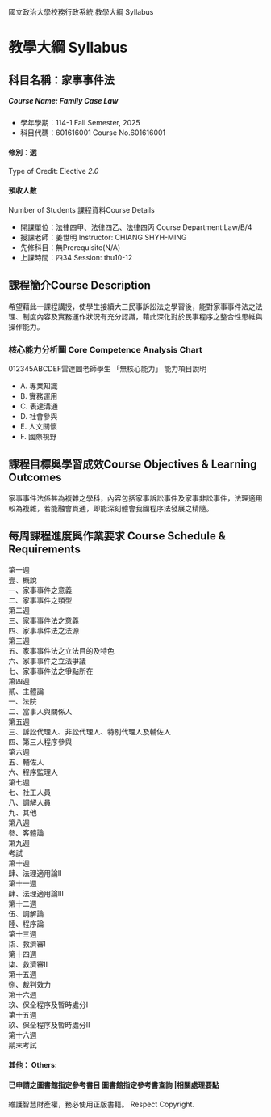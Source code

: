 國立政治大學校務行政系統 教學大綱 Syllabus
# 教學大綱 Syllabus
##  科目名稱：家事事件法
#####  Course Name: Family Case Law
  * 學年學期：114-1 Fall Semester, 2025 
  * 科目代碼：601616001 Course No.601616001
#### 修別：選
Type of Credit: Elective 
_2.0_
#### 預收人數
Number of Students
課程資料Course Details
  * 開課單位：法律四甲、法律四乙、法律四丙 Course Department:Law/B/4 
  * 授課老師：姜世明 Instructor: CHIANG SHYH-MING 
  * 先修科目：無Prerequisite(N/A)
  * 上課時間：四34 Session: thu10-12 
##  課程簡介Course Description
希望藉此一課程講授，使學生接續大三民事訴訟法之學習後，能對家事事件法之法理、制度內容及實務運作狀況有充分認識，藉此深化對於民事程序之整合性思維與操作能力。
###  核心能力分析圖 Core Competence Analysis Chart
012345ABCDEF雷達圖老師學生
「無核心能力」 
能力項目說明
  * A. 專業知識
  * B. 實務運用
  * C. 表達溝通
  * D. 社會參與
  * E. 人文關懷
  * F. 國際視野
##  課程目標與學習成效Course Objectives & Learning Outcomes 
家事事件法係甚為複雜之學科，內容包括家事訴訟事件及家事非訟事件，法理適用較為複雜，若能融會貫通，即能深刻體會我國程序法發展之精隨。
##  每周課程進度與作業要求 Course Schedule & Requirements
第一週  
壹、概說  
一、家事事件之意義  
二、家事事件之類型  
第二週  
三、家事事件法之意義  
四、家事事件法之法源  
第三週  
五、家事事件法之立法目的及特色  
六、家事事件之立法爭議  
七、家事事件法之爭點所在  
第四週  
貳、主體論  
一、法院  
二、當事人與關係人  
第五週  
三、訴訟代理人、非訟代理人、特別代理人及輔佐人  
四、第三人程序參與  
第六週  
五、輔佐人  
六、程序監理人  
第七週  
七、社工人員  
八、調解人員  
九、其他  
第八週  
參、客體論  
第九週  
考試  
第十週  
肆、法理適用論II  
第十一週  
肆、法理適用論III  
第十二週  
伍、調解論  
陸、程序論  
第十三週  
柒、救濟審I  
第十四週  
柒、救濟審II  
第十五週  
捌、裁判效力  
第十六週  
玖、保全程序及暫時處分I  
第十五週  
玖、保全程序及暫時處分II  
第十六週  
期末考試
####  其他： Others:
####  已申請之圖書館指定參考書目  圖書館指定參考書查詢 |相關處理要點
維護智慧財產權，務必使用正版書籍。 Respect Copyright.